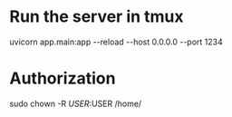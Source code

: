 # Run the server in tmux
uvicorn app.main:app --reload --host 0.0.0.0 --port 1234


# Authorization
sudo chown -R $USER:$USER /home/